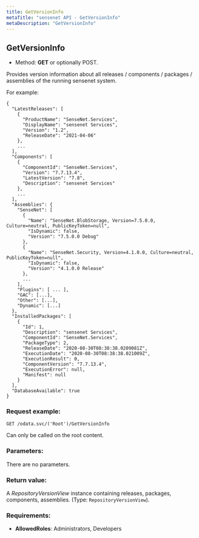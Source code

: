 ```yaml
---
title: GetVersionInfo
metaTitle: "sensenet API - GetVersionInfo"
metaDescription: "GetVersionInfo"
---
```


## GetVersionInfo
- Method: **GET** or optionally POST.

Provides version information about all releases / components / packages / assemblies of the running sensenet system.
 

 For example:
 ``` 
 {
   "LatestReleases": [
     {
       "ProductName": "SenseNet.Services",
       "DisplayName": "sensenet Services",
       "Version": "1.2",
       "ReleaseDate": "2021-04-06"
     },
     ...
   ],
   "Components": [
     {
       "ComponentId": "SenseNet.Services",
       "Version": "7.7.13.4",
       "LatestVersion": "7.8",
       "Description": "sensenet Services"
     },
     ...
   ],
   "Assemblies": {
     "SenseNet": [
       {
         "Name": "SenseNet.BlobStorage, Version=7.5.0.0, Culture=neutral, PublicKeyToken=null",
         "IsDynamic": false,
         "Version": "7.5.0.0 Debug"
       },
       {
         "Name": "SenseNet.Security, Version=4.1.0.0, Culture=neutral, PublicKeyToken=null",
         "IsDynamic": false,
         "Version": "4.1.0.0 Release"
       },
       ...
     ],
     "Plugins": [ ... ],
     "GAC": [...],
     "Other": [...],
     "Dynamic": [...]
   },
   "InstalledPackages": [
     {
       "Id": 1,
       "Description": "sensenet Services",
       "ComponentId": "SenseNet.Services",
       "PackageType": 2,
       "ReleaseDate": "2020-08-30T08:38:38.0209081Z",
       "ExecutionDate": "2020-08-30T08:38:38.021009Z",
       "ExecutionResult": 0,
       "ComponentVersion": "7.7.13.4",
       "ExecutionError": null,
       "Manifest": null
     }
   ],
   "DatabaseAvailable": true
 }
```

### Request example:

```
GET /odata.svc/('Root')/GetVersionInfo
```
Can only be called on the root content.
### Parameters:
There are no parameters.

### Return value:
A _RepositoryVersionView_ instance containing releases, packages, components, assemblies. (Type: `RepositoryVersionView`).

### Requirements:
- **AllowedRoles**: Administrators, Developers

